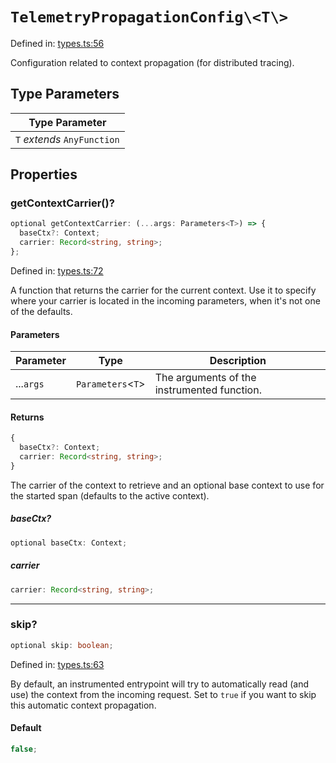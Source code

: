 # `TelemetryPropagationConfig\<T\>`

Defined in: [types.ts:56](https://github.com/adobe/commerce-integration-starter-kit/blob/10ddba8a9c7717ad0f94121f8c82f9de10856848/packages/aio-sk-lib-telemetry/source/types.ts#L56)

Configuration related to context propagation (for distributed tracing).

## Type Parameters

| Type Parameter              |
| --------------------------- |
| `T` _extends_ `AnyFunction` |

## Properties

### getContextCarrier()?

```ts
optional getContextCarrier: (...args: Parameters<T>) => {
  baseCtx?: Context;
  carrier: Record<string, string>;
};
```

Defined in: [types.ts:72](https://github.com/adobe/commerce-integration-starter-kit/blob/10ddba8a9c7717ad0f94121f8c82f9de10856848/packages/aio-sk-lib-telemetry/source/types.ts#L72)

A function that returns the carrier for the current context.
Use it to specify where your carrier is located in the incoming parameters, when it's not one of the defaults.

#### Parameters

| Parameter | Type                | Description                                 |
| --------- | ------------------- | ------------------------------------------- |
| ...`args` | `Parameters`\<`T`\> | The arguments of the instrumented function. |

#### Returns

```ts
{
  baseCtx?: Context;
  carrier: Record<string, string>;
}
```

The carrier of the context to retrieve and an optional base context to use for the started span (defaults to the active context).

##### baseCtx?

```ts
optional baseCtx: Context;
```

##### carrier

```ts
carrier: Record<string, string>;
```

---

### skip?

```ts
optional skip: boolean;
```

Defined in: [types.ts:63](https://github.com/adobe/commerce-integration-starter-kit/blob/10ddba8a9c7717ad0f94121f8c82f9de10856848/packages/aio-sk-lib-telemetry/source/types.ts#L63)

By default, an instrumented entrypoint will try to automatically read (and use) the context from the incoming request.
Set to `true` if you want to skip this automatic context propagation.

#### Default

```ts
false;
```
